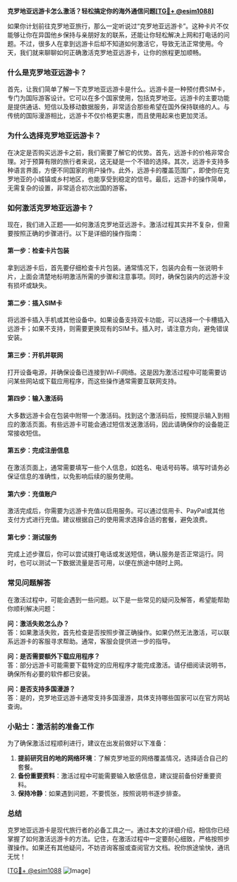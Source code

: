 **克罗地亚远游卡怎么激活？轻松搞定你的海外通信问题[[TG💪+ @esim1088](https://t.me/s/esim1088)]**

如果你计划前往克罗地亚旅行，那么一定听说过“克罗地亚远游卡”。这种卡片不仅能够让你在异国他乡保持与亲朋好友的联系，还能让你轻松解决上网和打电话的问题。不过，很多人在拿到远游卡后却不知道如何激活它，导致无法正常使用。今天，我们就来聊聊如何正确激活克罗地亚远游卡，让你的旅程更加顺畅。

### 什么是克罗地亚远游卡？

首先，让我们简单了解一下克罗地亚远游卡是什么。远游卡是一种预付费SIM卡，专门为国际游客设计。它可以在多个国家使用，包括克罗地亚。远游卡的主要功能是提供通话、短信以及移动数据服务，非常适合那些希望在国外保持联络的人。与传统的国际漫游相比，远游卡不仅价格更实惠，而且使用起来也更加灵活。

### 为什么选择克罗地亚远游卡？

在决定是否购买远游卡之前，我们需要了解它的优势。首先，远游卡的价格非常合理。对于预算有限的旅行者来说，这无疑是一个不错的选择。其次，远游卡支持多种语言界面，方便不同国家的用户操作。此外，远游卡的覆盖范围广，即使你在克罗地亚的小城镇或乡村地区，也能享受到稳定的信号。最后，远游卡的操作简单，无需复杂的设置，非常适合初次出国的游客。

### 如何激活克罗地亚远游卡？

现在，我们进入正题——如何激活克罗地亚远游卡。激活过程其实并不复杂，但需要按照正确的步骤进行。以下是详细的操作指南：

#### 第一步：检查卡片包装

拿到远游卡后，首先要仔细检查卡片包装。通常情况下，包装内会有一张说明卡片，上面会清楚地标明激活所需的步骤和注意事项。同时，确保包装内的远游卡没有损坏或缺失。

#### 第二步：插入SIM卡

将远游卡插入手机或其他设备中。如果设备支持双卡功能，可以选择一个卡槽插入远游卡；如果不支持，则需要更换现有的SIM卡。插入时，请注意方向，避免错误安装。

#### 第三步：开机并联网

打开设备电源，并确保设备已连接到Wi-Fi网络。这是因为激活过程中可能需要访问某些网站或下载应用程序，而这些操作通常需要互联网支持。

#### 第四步：输入激活码

大多数远游卡会在包装中附带一个激活码。找到这个激活码后，按照提示输入到相应的激活页面。有些远游卡可能会通过短信发送激活码，因此请确保你的设备能正常接收短信。

#### 第五步：完成注册信息

在激活页面上，通常需要填写一些个人信息，如姓名、电话号码等。填写时请务必保证信息的准确性，以免影响后续的服务使用。

#### 第六步：充值账户

激活完成后，你需要为远游卡充值以启用服务。可以通过信用卡、PayPal或其他支付方式进行充值。建议根据自己的使用需求选择合适的套餐，避免浪费。

#### 第七步：测试服务

完成上述步骤后，你可以尝试拨打电话或发送短信，确认服务是否正常运行。同时，也可以测试一下数据流量是否可用，以便在旅途中随时上网。

### 常见问题解答

在激活过程中，可能会遇到一些问题。以下是一些常见的疑问及解答，希望能帮助你顺利解决问题：

**问：激活失败怎么办？**  
答：如果激活失败，首先检查是否按照步骤正确操作。如果仍然无法激活，可以联系远游卡的客服寻求帮助。通常，客服会提供进一步的指导。

**问：是否需要额外下载应用程序？**  
答：部分远游卡可能需要下载特定的应用程序才能完成激活。请仔细阅读说明书，确保所有必要的软件都已安装。

**问：是否支持多国漫游？**  
答：是的，克罗地亚远游卡通常支持多国漫游，具体支持哪些国家可以在官方网站查询。

### 小贴士：激活前的准备工作

为了确保激活过程顺利进行，建议在出发前做好以下准备：

1. **提前研究目的地的网络环境**：了解克罗地亚的网络覆盖情况，选择适合自己的套餐。
2. **备份重要资料**：激活过程中可能需要输入敏感信息，建议提前备份好重要资料。
3. **保持冷静**：如果遇到问题，不要慌张，按照说明书逐步排查。

### 总结

克罗地亚远游卡是现代旅行者的必备工具之一。通过本文的详细介绍，相信你已经掌握了如何激活远游卡的方法。记住，在激活过程中一定要耐心细致，严格按照步骤操作。如果还有其他疑问，不妨咨询客服或查阅官方文档。祝你旅途愉快，通讯无忧！

[[TG💪+ @esim1088](https://t.me/s/esim1088) ![Image](https://i.postimg.cc/4NQfJmqS/Snipaste-2025-05-13-00-14-12.png)]